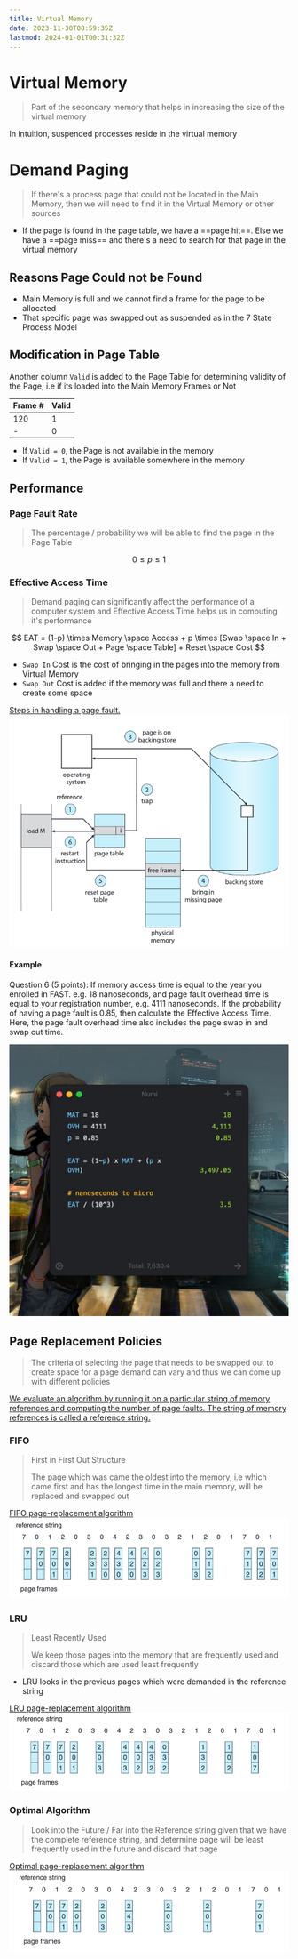 ```yaml
---
title: Virtual Memory
date: 2023-11-30T08:59:35Z
lastmod: 2024-01-01T00:31:32Z
---
```


# Virtual Memory

> Part of the secondary memory that helps in increasing the size of the virtual memory

In intuition, suspended processes reside in the virtual memory

# Demand Paging

> If there's a process page that could not be located in the Main Memory, then we will need to find it in the Virtual Memory or other sources

* If the page is found in the page table, we have a ==page hit==. Else we have a ==page miss== and there's a need to search for that page in the virtual memory

## Reasons Page Could not be Found

* Main Memory is full and we cannot find a frame for the page to be allocated
* That specific page was swapped out as suspended as in the 7 State Process Model

## Modification in Page Table

Another column `Valid`​ is added to the Page Table for determining validity of the Page, i.e if its loaded into the Main Memory Frames or Not

|Frame #|Valid|
| ---------| -------|
|120|1|
|-|0|

* If `Valid = 0`​, the Page is not available in the memory
* If `Valid = 1`​, the Page is available somewhere in the memory

## Performance

### Page Fault Rate

> The percentage / probability we will be able to find the page in the Page Table

$$
0 \le p \le 1
$$

### Effective Access Time

> Demand paging can significantly affect the performance of a computer system and Effective Access Time helps us in computing it's performance

$$
EAT = (1-p) \times Memory \space Access + p \times [Swap \space In + Swap \space Out + Page \space Table] + Reset \space Cost
$$

* ​`Swap In`​ Cost is the cost of bringing in the pages into the memory from Virtual Memory
* ​`Swap Out`​ Cost is added if the memory was full and there a need to create some space

[Steps in handling a page fault.](assets/Abraham-Silberschatz-Operating-System-Concepts-10th-2018-20230917173659-aljli44.pdf?p=506)  
​![](assets/Abraham-Silberschatz-Operating-System-Concepts-10th-2018-P506-20231130091950-20231130091950-21sho7r.png)​

#### Example

Question 6 (5 points): If memory access time is equal to the year you enrolled in FAST. e.g. 18 nanoseconds, and page fault overhead time is equal to your registration number, e.g. 4111 nanoseconds. If the probability of having a page fault is 0.85, then calculate the Effective Access Time. Here, the page fault overhead time also includes the page swap in and swap out time.

​![WhatsApp Image 2023-12-21 at 19.16.33](assets/WhatsApp%20Image%202023-12-21%20at%2019.16.33-20240101003112-6x5a2t8.jpeg)​

## Page Replacement Policies

> The criteria of selecting the page that needs to be swapped out to create space for a page demand can vary and thus we can come up with different policies

[We evaluate an algorithm by running it on a particular string of memory references and computing the number of page faults. The string of memory references is called a reference string.](assets/Abraham-Silberschatz-Operating-System-Concepts-10th-2018-20230917173659-aljli44.pdf?p=516)

### FIFO

> First in First Out Structure
>
> The page which was came the oldest into the memory, i.e which came first and has the longest time in the main memory, will be replaced and swapped out

[FIFO page-replacement algorithm](assets/Abraham-Silberschatz-Operating-System-Concepts-10th-2018-20230917173659-aljli44.pdf?p=517)  
​![](assets/Abraham-Silberschatz-Operating-System-Concepts-10th-2018-P517-20231130094956-20231130094956-8o8qhvq.png)​

### LRU

> Least Recently Used
>
> We keep those pages into the memory that are frequently used and discard those which are used least frequently

* LRU looks in the previous pages which were demanded in the reference string

[LRU page-replacement algorithm](assets/Abraham-Silberschatz-Operating-System-Concepts-10th-2018-20230917173659-aljli44.pdf?p=520)  
​![](assets/Abraham-Silberschatz-Operating-System-Concepts-10th-2018-P520-20231130095043-20231130095043-1uar0yc.png)​

### Optimal Algorithm

> Look into the Future / Far into the Reference string given that we have the complete reference string, and determine page will be least frequently used in the future and discard that page

[Optimal page-replacement algorithm](assets/Abraham-Silberschatz-Operating-System-Concepts-10th-2018-20230917173659-aljli44.pdf?p=519)  
​![](assets/Abraham-Silberschatz-Operating-System-Concepts-10th-2018-P519-20231130095021-20231130095031-qznmrv4.png)​
